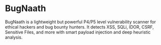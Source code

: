 # BugNaath
BugNaath is a lightweight but powerful P4/P5 level vulnerability scanner for ethical hackers and bug bounty hunters. It detects XSS, SQLi, IDOR, CSRF, Sensitive Files, and more with smart payload injection and deep heuristic analysis.

